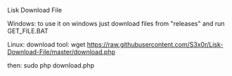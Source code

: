 Lisk Download File

Windows:
to use it on windows just download files from "releases" and run GET_FILE.BAT

Linux:
download tool:
wget https://raw.githubusercontent.com/S3x0r/Lisk-Download-File/master/download.php

then:
sudo php download.php
